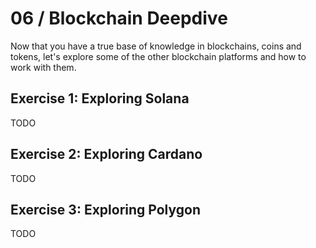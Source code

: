 # 06 / Blockchain Deepdive

Now that you have a true base of knowledge in blockchains, coins and tokens, let's explore some of the other blockchain platforms and how to work with them.

## Exercise 1: Exploring Solana

TODO

## Exercise 2: Exploring Cardano

TODO

## Exercise 3: Exploring Polygon

TODO